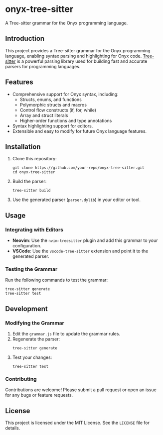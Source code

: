 # onyx-tree-sitter

A Tree-sitter grammar for the Onyx programming language.

## Introduction

This project provides a Tree-sitter grammar for the Onyx programming language, enabling syntax parsing and highlighting for Onyx code. [Tree-sitter](https://github.com/tree-sitter/tree-sitter) is a powerful parsing library used for building fast and accurate parsers for programming languages.

## Features

- Comprehensive support for Onyx syntax, including:
  - Structs, enums, and functions
  - Polymorphic structs and macros
  - Control flow constructs (if, for, while)
  - Array and struct literals
  - Higher-order functions and type annotations
- Syntax highlighting support for editors.
- Extensible and easy to modify for future Onyx language features.

## Installation

1. Clone this repository:
   ```
   git clone https://github.com/your-repo/onyx-tree-sitter.git
   cd onyx-tree-sitter
   ```

2. Build the parser:
   ```
   tree-sitter build
   ```

3. Use the generated parser (`parser.dylib`) in your editor or tool.

## Usage

### Integrating with Editors

- **Neovim**: Use the `nvim-treesitter` plugin and add this grammar to your configuration.
- **VSCode**: Use the `vscode-tree-sitter` extension and point it to the generated parser.

### Testing the Grammar

Run the following commands to test the grammar:
```
tree-sitter generate
tree-sitter test
```

## Development

### Modifying the Grammar

1. Edit the `grammar.js` file to update the grammar rules.
2. Regenerate the parser:
   ```
   tree-sitter generate
   ```
3. Test your changes:
   ```
   tree-sitter test
   ```

### Contributing

Contributions are welcome! Please submit a pull request or open an issue for any bugs or feature requests.

## License

This project is licensed under the MIT License. See the `LICENSE` file for details.
